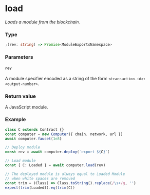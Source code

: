 # load

_Loads a module from the blockchain._

### Type

```ts
;(rev: string) => Promise<ModuleExportsNamespace>
```

### Parameters

#### `rev`

A module specifier encoded as a string of the form `<transaction-id>:<output-number>`.

### Return value

A JavaScript module.

### Example

```ts
class C extends Contract {}
const computer = new Computer({ chain, network, url })
await computer.faucet(1e8)

// Deploy module
const rev = await computer.deploy(`export ${C}`)

// Load module
const { C: Loaded } = await computer.load(rev)

// The deployed module is always equal to Loaded Module
// when white spaces are removed
const trim = (Class) => Class.toString().replace(/\s+/g, '')
expect(trim(Loaded)).eq(trim(C))
```
